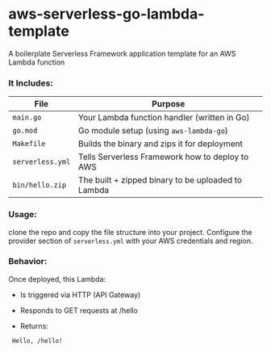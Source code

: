 # aws-serverless-go-lambda-template
A boilerplate Serverless Framework  application template for an AWS Lambda function

### It Includes:

| File             | Purpose                                            |
| ---------------- | -------------------------------------------------- |
| `main.go`        | Your Lambda function handler (written in Go)       |
| `go.mod`         | Go module setup (using `aws-lambda-go`)            |
| `Makefile`       | Builds the binary and zips it for deployment       |
| `serverless.yml` | Tells Serverless Framework how to deploy to AWS    |
| `bin/hello.zip`  | The built + zipped binary to be uploaded to Lambda |


### Usage:
clone the repo and copy the file structure into your project.  Configure the provider section of `serverless.yml` with your AWS credentials and region.

### Behavior:
Once deployed, this Lambda:

- Is triggered via HTTP (API Gateway)

- Responds to GET requests at /hello

- Returns:

```
 Hello, /hello!
```

